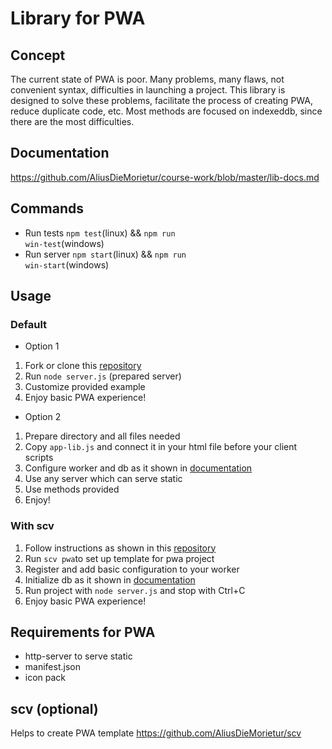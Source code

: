 # Library for PWA

## Concept
The current state of PWA is poor. Many problems, many flaws, not convenient syntax, difficulties in launching a project. This library is designed to solve these problems, facilitate the process of creating PWA, reduce duplicate code, etc. Most methods are focused on indexeddb, since there are the most difficulties.

## Documentation
https://github.com/AliusDieMorietur/course-work/blob/master/lib-docs.md

## Commands 
* Run tests <code>npm test</code>(linux) && <code>npm run win-test</code>(windows)
* Run server <code>npm start</code>(linux) && <code>npm run win-start</code>(windows)

## Usage

### Default
* Option 1
1. Fork or clone this [repository](https://github.com/AliusDieMorietur/course-work)
2. Run <code>node server.js</code> (prepared server) 
3. Customize provided example
4. Enjoy basic PWA experience!
* Option 2
1. Prepare directory and all files needed
2. Copy <code>app-lib.js</code> and connect it in your html file before your client scripts
4. Configure worker and db as it shown in [documentation](https://github.com/AliusDieMorietur/course-work/blob/master/lib-docs.md)
5. Use any server which can serve static
6. Use methods provided
7. Enjoy!

### With scv
1. Follow instructions as shown in this [repository](https://github.com/AliusDieMorietur/scv)
2. Run <code>scv pwa</code>to set up template for pwa project
3. Register and add basic configuration to your worker 
4. Initialize db as it shown in [documentation](https://github.com/AliusDieMorietur/course-work/blob/master/lib-docs.md)
5. Run project with <code>node server.js</code> and stop with Ctrl+C
6. Enjoy basic PWA experience!

## Requirements for PWA
* http-server to serve static
* manifest.json
* icon pack

## scv (optional)
Helps to create PWA template
https://github.com/AliusDieMorietur/scv

